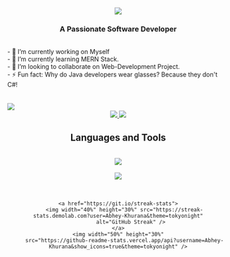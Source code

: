 <h1 align="center">
    <img src="https://readme-typing-svg.herokuapp.com/?font=Courier New&size=35&center=true&vCenter=true&width=500&height=70&duration=4000&lines=Hi+There!+👋;+I'm+Abhey+Khurana!" />
</h1>

<h3 align="center">A Passionate Software Developer</h3>

<br />
- 🔭 I’m currently working on Myself<br>
- 🌱 I’m currently learning MERN Stack.<br>
- 👯 I’m looking to collaborate on Web-Development Project.<br>
- ⚡ Fun fact: Why do Java developers wear glasses? Because they don't C#!<br>

<br>
<br>

<img align="left" src="https://visitor-badge.laobi.icu/badge?page_id=Abhey-Khurana.Abhey-Khurana" />

<br>
<div align="center">
    <a href="mailto:abhey.khurana77@gmail.com">
        <img src="https://img.shields.io/badge/Gmail-333333?style=for-the-badge&logo=gmail&logoColor=red" />
    </a>
    <a href="https://www.linkedin.com/in/abhey-khurana-5b1a992b8/" target="_blank">
        <img src="https://img.shields.io/badge/LinkedIn-0077B5?style=for-the-badge&logo=linkedin&logoColor=white"
            target="_blank" />
    </a>
</div>


<h2 align="center">Languages and Tools </h2>
<br />
<div align="center">
    <img src="https://skillicons.dev/icons?i=react,bootstrap,html,css,vscode,github,tailwind,git" />
    <br>
    <br>
    <img src="https://skillicons.dev/icons?i=nodejs,javascript,express,mongodb,java,mysql" /><br>
</div>

<br />
<br>
<div align=center>

    <a href="https://git.io/streak-stats">
        <img width="40%" height="30%" src="https://streak-stats.demolab.com?user=Abhey-Khurana&theme=tokyonight"
            alt="GitHub Streak" />
    </a>
    <img width="50%" height="30%"
        src="https://github-readme-stats.vercel.app/api?username=Abhey-Khurana&show_icons=true&theme=tokyonight" />

</div>
